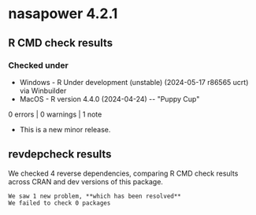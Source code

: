 # nasapower 4.2.1

## R CMD check results

### Checked under

* Windows - R Under development (unstable) (2024-05-17 r86565 ucrt) via Winbuilder
* MacOS - R version 4.4.0 (2024-04-24) -- "Puppy Cup"

0 errors | 0 warnings | 1 note

* This is a new minor release.

## revdepcheck results

We checked 4 reverse dependencies, comparing R CMD check results across CRAN and dev versions of this package.

    We saw 1 new problem, **which has been resolved**
    We failed to check 0 packages

